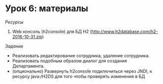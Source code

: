# Урок 6: материалы

*Ресурсы*

1. Web консоль (h2console) для БД H2 (http://www.h2database.com/h2-2016-10-31.zip)

*Задание*

- Реализовать редактирование сотрудника, удаление сотрудника.
- Реализовать подобным образом диалог для создания Департамента.
- (опционально) Развернуть h2console подключиться через JNDI, к ресурсу java:/H2DS для того чтобы проверять изменения в БД
